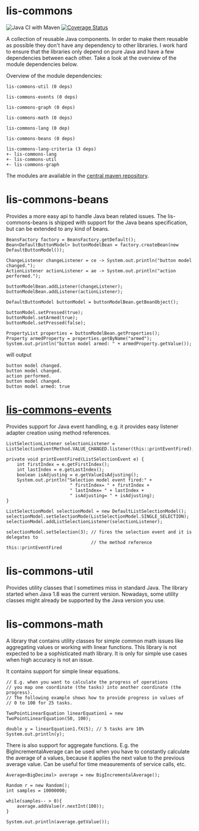 lis-commons
=============

![Java CI with Maven](https://github.com/link-intersystems/lis-commons/workflows/Java%20CI%20with%20Maven/badge.svg) [![Coverage Status](https://coveralls.io/repos/github/link-intersystems/lis-commons/badge.svg?branch=master)](https://coveralls.io/github/link-intersystems/lis-commons?branch=master)

A collection of reusable Java components. In order to make them reusable as possible they don't have any dependency to
other libraries. I work hard to ensure that the libraries only depend on pure Java and have a few dependencies between
each other. Take a look at the overview of the module dependencies below.

Overview of the module dependencies:

    lis-commons-util (0 deps)

    lis-commons-events (0 deps)

    lis-commons-graph (0 deps)

    lis-commons-math (0 deps)

    lis-commons-lang (0 dep)

    lis-commons-beans (0 deps)

    lis-commons-lang-criteria (3 deps)
    +- lis-commons-lang
    +- lis-commons-util
    +- lis-commons-graph

    

The modules are available in the [central maven repository](https://repo.maven.apache.org/maven2/com/link-intersystems/commons/).

# lis-commons-beans

Provides a more easy api to handle Java bean related issues. The lis-commons-beans is shipped with
support for the Java beans specification, but can be extended to any kind of beans.

    BeansFactory factory = BeansFactory.getDefault();
    Bean<DefaultButtonModel> buttonModelBean = factory.createBean(new DefaultButtonModel());

    ChangeListener changeListener = ce -> System.out.println("button model changed.");
    ActionListener actionListener = ae -> System.out.println("action performed.");
  
    buttonModelBean.addListener(changeListener);
    buttonModelBean.addListener(actionListener);

    DefaultButtonModel buttonModel = buttonModelBean.getBeanObject();

    buttonModel.setPressed(true);
    buttonModel.setArmed(true);
    buttonModel.setPressed(false);

    PropertyList properties = buttonModelBean.getProperties();
    Property armedProperty = properties.getByName("armed");
    System.out.println("button model armed: " + armedProperty.getValue());

will output

    button model changed.
    button model changed.
    action performed.
    button model changed.
    button model armed: true

# [lis-commons-events](lis-commons-events/README.md)

Provides support for Java event handling, e.g. it provides easy listener adapter creation using method references.

    ListSelectionListener selectionListener = ListSelectionEventMethod.VALUE_CHANGED.listener(this::printEventFired);

    private void printEventFired(ListSelectionEvent e) {
        int firstIndex = e.getFirstIndex();
        int lastIndex = e.getLastIndex();
        boolean isAdjusting = e.getValueIsAdjusting();
        System.out.println("Selection model event fired:" +
                            " firstIndex= " + firstIndex +
                            " lastIndex= " + lastIndex +
                            " isAdjusting= " + isAdjusting);
    }

    ListSelectionModel selectionModel = new DefaultListSelectionModel();
    selectionModel.setSelectionMode(ListSelectionModel.SINGLE_SELECTION);
    selectionModel.addListSelectionListener(selectionListener);

    selectionModel.setSelection(3); // fires the selection event and it is delegates to 
                                    // the method reference this::printEventFired


# lis-commons-util

Provides utility classes that I sometimes miss in standard Java. The library started when Java 1.8 was the current version.
Nowadays, some utility classes might already be supported by the Java version you use.

# lis-commons-math

A library that contains utility classes for simple common math issues like aggregating values or working with linear
functions. This library is not expected to be a sophisticated math library. It is only for simple use cases when high
accuracy is not an issue.

It contains support for simple linear equations.

    // E.g. when you want to calculate the progress of operations
    // you map one coordinate (the tasks) into another coordinate (the progress).
    // The following example shows how to provide progress in values of
    // 0 to 100 for 25 tasks.

    TwoPointLinearEquation linearEquation1 = new TwoPointLinearEquation(50, 100);

    double y = linearEquation1.fX(5); // 5 tasks are 10%
    System.out.println(y);

There is also support for aggregate functions. E.g. the BigIncrementalAverage
can be used when you have to constantly calculate the average of a values, because
it applies the next value to the previous average value. Can be useful for
time measurements of service calls, etc.

    Average<BigDecimal> average = new BigIncrementalAverage();

    Random r = new Random();
    int samples = 10000000;
  
    while(samples-- > 0){
        average.addValue(r.nextInt(100));
    }
  
    System.out.println(average.getValue());







